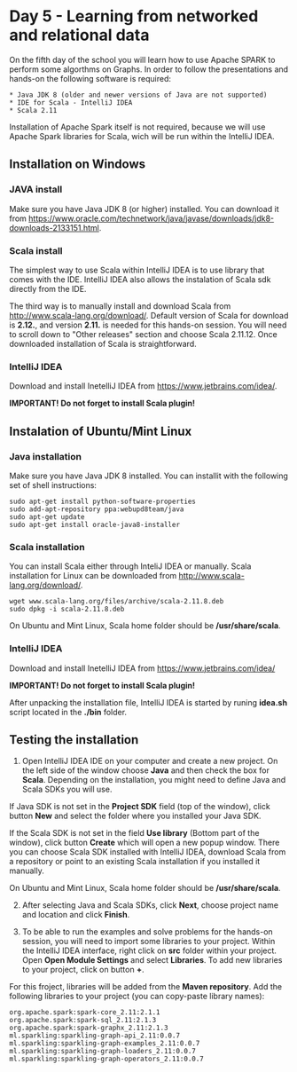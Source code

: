 # Day 5 - Learning from networked and relational data

On the fifth day of the school you will learn how to use Apache SPARK to perform some algorthms on Graphs. In order to follow the presentations and hands-on the following software is required:

	* Java JDK 8 (older and newer versions of Java are not supported)
  	* IDE for Scala - IntelliJ IDEA
	* Scala 2.11
	
Installation of Apache Spark itself is not required, because we will use Apache Spark libraries for Scala, wich will be run within the IntelliJ IDEA.
  
## Installation on Windows
  
### JAVA install
Make sure you have Java JDK 8 (or higher) installed. You can download it from https://www.oracle.com/technetwork/java/javase/downloads/jdk8-downloads-2133151.html.
	
### Scala install
The simplest way to use Scala within IntelliJ IDEA is to use library that comes with the IDE. IntelliJ IDEA also allows the instalation of Scala sdk directly from the IDE.

The third way is to manually install and download Scala from http://www.scala-lang.org/download/. Default version of Scala for download is __2.12.__, and version __2.11.__ is needed for this hands-on session. You will need to scroll down to "Other releases" section and choose Scala 2.11.12. Once downloaded installation of Scala is straightforward.
	
### IntelliJ IDEA
Download and install InetelliJ IDEA from https://www.jetbrains.com/idea/.

__IMPORTANT! Do not forget to install Scala plugin!__

## Instalation of Ubuntu/Mint Linux

### Java installation
Make sure you have Java JDK 8 installed. You can installit with the following set of shell instructions:
	
	sudo apt-get install python-software-properties
	sudo add-apt-repository ppa:webupd8team/java
	sudo apt-get update
	sudo apt-get install oracle-java8-installer
	
### Scala installation
You can install Scala either through InteliJ IDEA or manually. Scala installation for Linux can be downloaded from http://www.scala-lang.org/download/.
	
	wget www.scala-lang.org/files/archive/scala-2.11.8.deb
	sudo dpkg -i scala-2.11.8.deb
	
On Ubuntu and Mint Linux, Scala home folder should be __/usr/share/scala__.

### IntelliJ IDEA
Download and install InetelliJ IDEA from https://www.jetbrains.com/idea/ 

__IMPORTANT! Do not forget to install Scala plugin!__

After unpacking the installation file, IntelliJ IDEA is started by runing __idea.sh__ script located in the __./bin__ folder.

## Testing the installation
1. Open IntelliJ IDEA IDE on your computer and create a new project. On the left side of the window choose __Java__ and then check the box for __Scala__. Depending on the installation, you might need to define Java and Scala SDKs you will use.

If Java SDK is not set in the __Project SDK__ field (top of the window), click button __New__ and select the folder where you installed your Java SDK.

If the Scala SDK is not set in the field __Use library__ (Bottom part of the window), click button __Create__ which will open a new popup window. There you can choose Scala SDK installed with IntelliJ IDEA, download Scala from a repository or point to an existing Scala installation if you installed it manually.

On Ubuntu and Mint Linux, Scala home folder should be __/usr/share/scala__.

2. After selecting Java and Scala SDKs, click __Next__, choose project name and location and click __Finish__.

3. To be able to run the examples and solve problems for the hands-on session, you will need to import some libraries to your project. Within the IntelliJ IDEA interface, right click on __src__ folder within your project. Open __Open Module Settings__ and select __Libraries__. To add new libraries to your project, click on button __+__.

For this froject, libraries will be added from the __Maven repository__. Add the following libraries to your project (you can copy-paste library names):

	org.apache.spark:spark-core_2.11:2.1.1
	org.apache.spark:spark-sql_2.11:2.1.3
	org.apache.spark:spark-graphx_2.11:2.1.3
	ml.sparkling:sparkling-graph-api_2.11:0.0.7
	ml.sparkling:sparkling-graph-examples_2.11:0.0.7
	ml.sparkling:sparkling-graph-loaders_2.11:0.0.7
	ml.sparkling:sparkling-graph-operators_2.11:0.0.7
